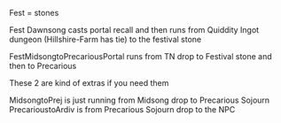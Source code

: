 Fest = stones

Fest Dawnsong casts portal recall and then runs from Quiddity Ingot dungeon (Hillshire-Farm has tie) to the festival stone

FestMidsongtoPrecariousPortal runs from TN drop to Festival stone and then to Precarious

These 2 are kind of extras if you  need them 

MidsongtoPrej is just running from Midsong drop to Precarious Sojourn
PrecarioustoArdiv is from Precarious Sojourn drop to the NPC
